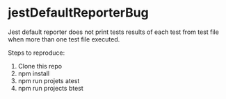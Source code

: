 # jestDefaultReporterBug

Jest default reporter does not print tests results of each test from test file when more than one test file executed. 

Steps to reproduce:
1. Clone this repo
2. npm install
3. npm run projets atest
4. npm run projects btest

